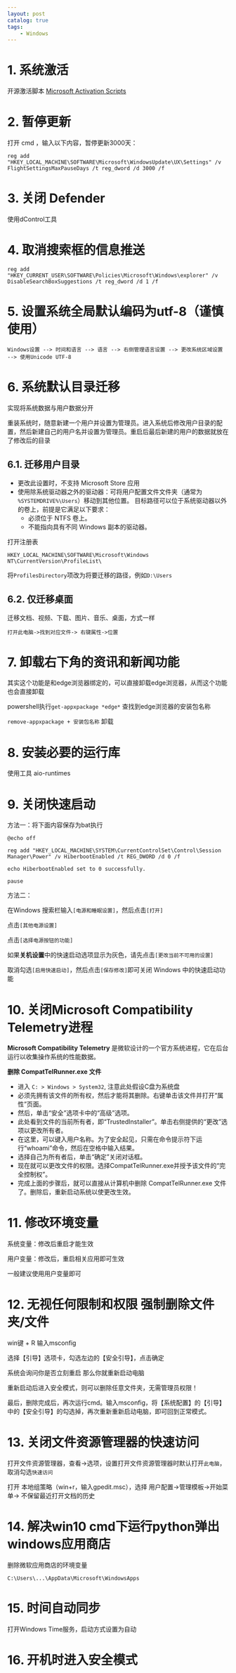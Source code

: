 ```yaml
---
layout: post   	
catalog: true 	
tags:
    - Windows
---
```


# 1. 系统激活

开源激活脚本 [Microsoft Activation Scripts](https://github.com/massgravel/Microsoft-Activation-Scripts)
# 2. 暂停更新

打开 cmd ，输入以下内容，暂停更新3000天：

```
reg add "HKEY_LOCAL_MACHINE\SOFTWARE\Microsoft\WindowsUpdate\UX\Settings" /v FlightSettingsMaxPauseDays /t reg_dword /d 3000 /f
```
# 3. 关闭 Defender

使用dControl工具
# 4. 取消搜索框的信息推送

```
reg add "HKEY_CURRENT_USER\SOFTWARE\Policies\Microsoft\Windows\explorer" /v DisableSearchBoxSuggestions /t reg_dword /d 1 /f
```
# 5. 设置系统全局默认编码为utf-8（谨慎使用）

`Windows设置 --> 时间和语言 --> 语言 --> 右侧管理语言设置 --> 更改系统区域设置 --> 使用Unicode UTF-8`
# 6. 系统默认目录迁移

实现将系统数据与用户数据分开

重装系统时，随意新建一个用户并设置为管理员。进入系统后修改用户目录的配置，然后新建自己的用户名并设置为管理员。重启后最后新建的用户的数据就放在了修改后的目录
## 6.1. 迁移用户目录

- 更改此设置时，不支持 Microsoft Store 应用
- 使用除系统驱动器之外的驱动器：可将用户配置文件文件夹（通常为 `%SYSTEMDRIVE%\Users`）移动到其他位置。 目标路径可以位于系统驱动器以外的卷上，前提是它满足以下要求：
    - 必须位于 NTFS 卷上。
    - 不能指向具有不同 Windows 副本的驱动器。

打开注册表

```
HKEY_LOCAL_MACHINE\SOFTWARE\Microsoft\Windows NT\CurrentVersion\ProfileList\
```

将`ProfilesDirectory`项改为将要迁移的路径，例如`D:\Users`
## 6.2. 仅迁移桌面

迁移文档、视频、下载、图片、音乐、桌面，方式一样

`打开此电脑->找到对应文件-> 右键属性->位置`
# 7. 卸载右下角的资讯和新闻功能

其实这个功能是和edge浏览器绑定的，可以直接卸载edge浏览器，从而这个功能也会直接卸载

powershell执行`get-appxpackage *edge*` 查找到edge浏览器的安装包名称

`remove-appxpackage + 安装包名称` 卸载
# 8. 安装必要的运行库

使用工具 aio-runtimes
# 9. 关闭快速启动

方法一：将下面内容保存为bat执行

```
@echo off

reg add "HKEY_LOCAL_MACHINE\SYSTEM\CurrentControlSet\Control\Session Manager\Power" /v HiberbootEnabled /t REG_DWORD /d 0 /f

echo HiberbootEnabled set to 0 successfully.

pause
```

方法二：

在Windows 搜索栏输入`[电源和睡眠设置]`，然后点击`[打开]`

点击`[其他电源设置]`

点击`[选择电源按钮的功能]`

如果**关机设置**中的快速启动选项显示为灰色，请先点击`[更改当前不可用的设置]`

取消勾选`[启用快速启动]`，然后点击`[保存修改]`即可关闭 Windows 中的快速启动功能
# 10. 关闭Microsoft Compatibility Telemetry进程

**Microsoft Compatibility Telemetry** 是微软设计的一个官方系统进程，它在后台运行以收集操作系统的性能数据。

**删除 CompatTelRunner.exe 文件**

-   进入 `C: > Windows > System32`, 注意此处假设C盘为系统盘
-   必须先拥有该文件的所有权，然后才能将其删除。右键单击该文件并打开“属性”页面。
-   然后，单击“安全”选项卡中的“高级”选项。
-   此处看到文件的当前所有者，即“TrustedInstaller”。单击右侧提供的“更改”选项以更改所有者。
-   在这里，可以键入用户名称。为了安全起见，只需在命令提示符下运行“whoami”命令，然后在空格中输入结果。
-   选择自己为所有者后，单击“确定”关闭对话框。
-   现在就可以更改文件的权限。选择CompatTelRunner.exe并授予该文件的“完全控制权”。
-   完成上面的步骤后，就可以直接从计算机中删除 CompatTelRunner.exe 文件了。删除后，重新启动系统以使更改生效。

# 11. 修改环境变量

系统变量：修改后重启才能生效

用户变量：修改后，重启相关应用即可生效

一般建议使用用户变量即可
# 12. 无视任何限制和权限 强制删除文件夹/文件

win键 + R 输入msconfig

选择【引导】选项卡，勾选左边的【安全引导】，点击确定

系统会询问你是否立刻重启 那么你就重新启动电脑 

重新启动后进入安全模式，则可以删除任意文件夹，无需管理员权限！  

最后，删除完成后，再次运行cmd。输入msconfig，将【系统配置】的【引导】中的【安全引导】的勾选掉，再次重新重新启动电脑，即可回到正常模式。

# 13. 关闭文件资源管理器的快速访问

打开文件资源管理器，查看->选项，设置打开文件资源管理器时默认打开`此电脑`，取消勾选`快速访问`

打开 本地组策略（win+r，输入gpedit.msc），选择 用户配置->管理模板->开始菜单-> 不保留最近打开文档的历史

# 14. 解决win10 cmd下运行python弹出windows应用商店

删除微软应用商店的环境变量

```
C:\Users\...\AppData\Microsoft\WindowsApps
```

# 15. 时间自动同步

打开Windows Time服务，启动方式设置为自动
# 16. 开机时进入安全模式

